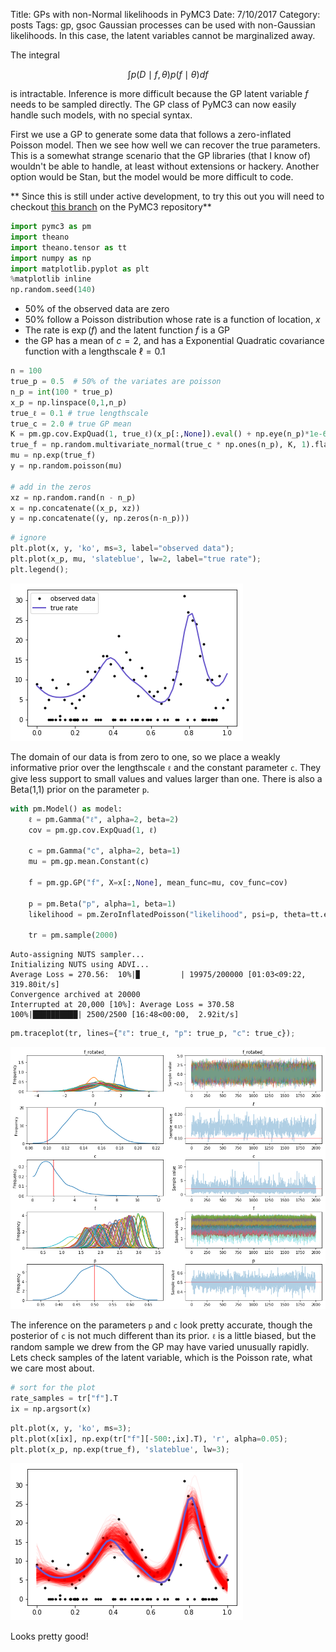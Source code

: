 Title: GPs with non-Normal likelihoods in PyMC3
Date: 7/10/2017
Category: posts
Tags: gp, gsoc 
Gaussian processes can be used with non-Gaussian likelihoods.  In this case, the latent variables cannot be marginalized away.  

<!-- PELICAN_END_SUMMARY -->

The integral 

$$
\int p(D \mid f, \theta) p(f \mid \theta) df
$$

is intractable.  Inference is more difficult because the GP latent variable $f$ needs to be sampled directly.  The GP class of PyMC3 can now easily handle such models, with no special syntax.  

First we use a GP to generate some data that follows a zero-inflated Poisson model.
Then we see how well we can recover the true parameters.  This is a somewhat strange scenario that the GP libraries (that I know of) wouldn't be able to handle, at least without extensions or hackery.  Another option would be Stan, but the model would be more difficult to code.

** Since this is still under active development, to try this out you will need to checkout [this branch](https://github.com/pymc-devs/pymc3/pull/2322) on the PyMC3 repository**


```python
import pymc3 as pm
import theano
import theano.tensor as tt
import numpy as np
import matplotlib.pyplot as plt
%matplotlib inline
np.random.seed(140)
```

- 50% of the observed data are zero
- 50% follow a Poisson distribution whose rate is a function of location, $x$
- The rate is $\exp(f)$ and the latent function $f$ is a GP
- the GP has a mean of $c = 2$, and has a Exponential Quadratic covariance function with a lengthscale $\ell = 0.1$


```python
n = 100
true_p = 0.5  # 50% of the variates are poisson
n_p = int(100 * true_p)
x_p = np.linspace(0,1,n_p)
true_ℓ = 0.1 # true lengthscale 
true_c = 2.0 # true GP mean
K = pm.gp.cov.ExpQuad(1, true_ℓ)(x_p[:,None]).eval() + np.eye(n_p)*1e-6
true_f = np.random.multivariate_normal(true_c * np.ones(n_p), K, 1).flatten()
mu = np.exp(true_f)
y = np.random.poisson(mu)

# add in the zeros
xz = np.random.rand(n - n_p)
x = np.concatenate((x_p, xz))
y = np.concatenate((y, np.zeros(n-n_p)))
```


```python
# ignore
plt.plot(x, y, 'ko', ms=3, label="observed data");
plt.plot(x_p, mu, 'slateblue', lw=2, label="true rate");
plt.legend();
```


![png](images/nonconj_files/nonconj_6_0.png)


The domain of our data is from zero to one, so we place a weakly informative prior over the lengthscale `ℓ` and the constant parameter `c`.  They give less support to small values and values larger than one.  There is also a Beta(1,1) prior on the parameter `p`.


```python
with pm.Model() as model:
    ℓ = pm.Gamma("ℓ", alpha=2, beta=2)
    cov = pm.gp.cov.ExpQuad(1, ℓ)
    
    c = pm.Gamma("c", alpha=2, beta=1)
    mu = pm.gp.mean.Constant(c)
    
    f = pm.gp.GP("f", X=x[:,None], mean_func=mu, cov_func=cov)
    
    p = pm.Beta("p", alpha=1, beta=1)
    likelihood = pm.ZeroInflatedPoisson("likelihood", psi=p, theta=tt.exp(f), observed=y)
    
    tr = pm.sample(2000)
```

    Auto-assigning NUTS sampler...
    Initializing NUTS using ADVI...
    Average Loss = 270.56:  10%|▉         | 19975/200000 [01:03<09:22, 319.80it/s]
    Convergence archived at 20000
    Interrupted at 20,000 [10%]: Average Loss = 370.58
    100%|██████████| 2500/2500 [16:48<00:00,  2.92it/s]



```python
pm.traceplot(tr, lines={"ℓ": true_ℓ, "p": true_p, "c": true_c});
```


![png](images/nonconj_files/nonconj_9_0.png)


The inference on the parameters `p` and `c` look pretty accurate, though the posterior of `c` is not much different than its prior.  `ℓ` is a little biased, but the random sample we drew from the GP may have varied unusually rapidly.  Lets check samples of the latent variable, which is the Poisson rate, what we care most about.


```python
# sort for the plot
rate_samples = tr["f"].T
ix = np.argsort(x)
```


```python
plt.plot(x, y, 'ko', ms=3);
plt.plot(x[ix], np.exp(tr["f"][-500:,ix].T), 'r', alpha=0.05);
plt.plot(x_p, np.exp(true_f), 'slateblue', lw=3);
```


![png](images/nonconj_files/nonconj_12_0.png)


Looks pretty good!
